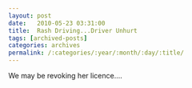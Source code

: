 ```yaml
---
layout: post
date:	2010-05-23 03:31:00
title:  Rash Driving...Driver Unhurt
tags: [archived-posts]
categories: archives
permalink: /:categories/:year/:month/:day/:title/
---
```

We may be revoking her licence....


<lj-embed id="327"/>
